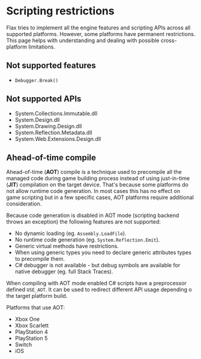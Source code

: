 # Scripting restrictions

Flax tries to implement all the engine features and scripting APIs across all supported platforms. However, some platforms have permanent restrictions. This page helps with understanding and dealing with possible cross-platform limitations.

## Not supported features

* `Debugger.Break()`

## Not supported APIs

- System.Collections.Immutable.dll
- System.Design.dll
- System.Drawing.Design.dll
- System.Reflection.Metadata.dll
- System.Web.Extensions.Design.dll

## Ahead-of-time compile

Ahead-of-time (**AOT**) compile is a technique used to precompile all the managed code during game building process instead of using just-in-time (**JIT**) compilation on the target device. That's because some platforms do not allow runtime code generation. In most cases this has no effect on game scripting but in a few specific cases, AOT platforms require additional consideration.

Because code generation is disabled in AOT mode (scripting backend throws an exception) the following features are not supported:
* No dynamic loading (eg. `Assembly.LoadFile`).
* No runtime code generation (eg. `System.Reflection.Emit`).
* Generic virtual methods have restrictions.
* When using generic types you need to declare generic attributes types to precompile them.
* C# debugger is not available - but debug symbols are available for native debugger (eg. full Stack Traces).

When compiling with AOT mode enabled C# scripts have a preprocessor defined `USE_AOT`. It can be used to redirect different API usage depending o the target platform build.

Platforms that use AOT:
* Xbox One
* Xbox Scarlett
* PlayStation 4
* PlayStation 5
* Switch
* iOS
